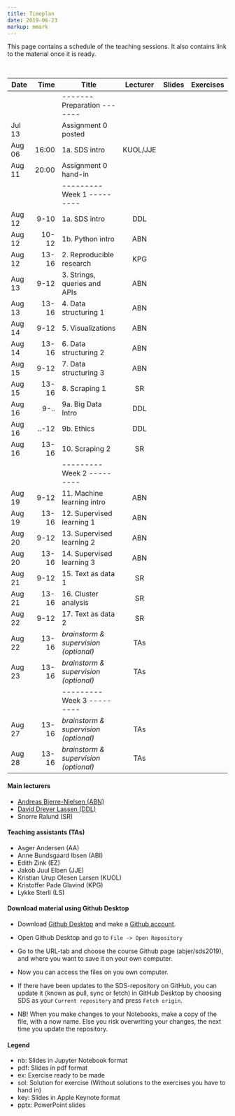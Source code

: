 ```yaml
---
title: Timeplan
date: 2019-06-23
markup: mmark
---
```


This page contains a schedule of the teaching sessions. It also contains link to the material once it is ready.

<br />

Date  | Time  | Title | Lecturer | Slides |  Exercises
------|------:|-------|:--------:|:------:|------
      |        | -------   Preparation  ------- | | |
Jul 13|        | Assignment 0 posted  |  |  
Aug 06|  16:00 | 1a. SDS intro  | KUOL/JJE |  |
Aug 11|  20:00 | Assignment 0 hand-in  |  |  |
      |       | ---------   Week 1  --------- | | |
Aug 12|  9-10 | 1a. SDS intro  | DDL | |
Aug 12| 10-12 | 1b. Python intro  | ABN | |
Aug 12| 13-16 | 2. Reproducible research | KPG | |
Aug 13|  9-12 | 3. Strings, queries and APIs | ABN| |
Aug 13| 13-16 | 4. Data structuring 1 | ABN | |
Aug 14|  9-12 | 5. Visualizations | ABN | |
Aug 14| 13-16 | 6. Data structuring 2 | ABN | |
Aug 15|  9-12 | 7. Data structuring 3 | ABN| |
Aug 15| 13-16 | 8. Scraping 1 | SR | |
Aug 16| 9-..  | 9a. Big Data Intro | DDL | |
Aug 16| ..-12 | 9b. Ethics | DDL | |
Aug 16|  13-16 | 10. Scraping 2 | SR | |
      |       | ---------   Week 2  --------- | | |
Aug 19|  9-12 | 11. Machine learning intro | ABN | |
Aug 19| 13-16 | 12. Supervised learning 1 | ABN |  |
Aug 20|  9-12 | 13. Supervised learning 2 | ABN | |
Aug 20| 13-16 | 14. Supervised learning 3 | ABN | |
Aug 21|  9-12 | 15. Text as data 1 | SR | |
Aug 21| 13-16 | 16. Cluster analysis | SR | |
Aug 22|  9-12 | 17. Text as data 2 | SR | |
Aug 22| 13-16 |  *brainstorm & supervision (optional)* | TAs | |
Aug 23| 13-16 |  *brainstorm & supervision (optional)* | TAs | |
      |       | ---------   Week 3  --------- | | |
Aug 27| 13-16 |  *brainstorm & supervision (optional)* | TAs | |
Aug 28| 13-16 |  *brainstorm & supervision (optional)* | TAs | |   

#### Main lecturers
- [Andreas Bjerre-Nielsen (ABN)](https://abjer.github.io)
- [David Dreyer Lassen (DDL)](https://daviddlassen.github.io/)
- Snorre Ralund (SR)

#### Teaching assistants (TAs)
- Asger Andersen (AA)
- Anne Bundsgaard Ibsen (ABI)
- Edith Zink (EZ)
- Jakob Juul Elben (JJE)
- Kristian Urup Olesen Larsen (KUOL)
- Kristoffer Pade Glavind (KPG)
- Lykke Sterll (LS)

#### Download material using Github Desktop
- Download [Github Desktop](https://desktop.github.com/) and make a [Github account](https://github.com/).

- Open Github Desktop and go to `File -> Open Repository`

- Go to the URL-tab and choose the course Github page (abjer/sds2019), and where you want to save it on your own computer.

- Now you can access the files on you own computer.

- If there have been updates to the SDS-repository on GitHub, you can update it (known as pull, sync or fetch) in GitHub Desktop by choosing SDS as your `Current repository` and press `Fetch origin`.

- NB! When you make changes to your Notebooks, make a copy of the file, with a now name. Else you risk overwriting your changes, the next time you update the repository.

#### Legend
- nb: Slides in Jupyter Notebook format
- pdf: Slides in pdf format
- ex: Exercise ready to be made
- sol: Solution for exercise (Without solutions to the exercises you have to hand in)
- key: Slides in Apple Keynote format
- pptx: PowerPoint slides
